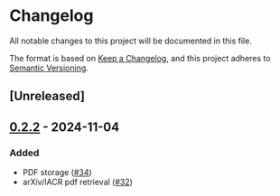 # Changelog
All notable changes to this project will be documented in this file.

The format is based on [Keep a Changelog](https://keepachangelog.com/en/1.0.0/),
and this project adheres to [Semantic Versioning](https://semver.org/spec/v2.0.0.html).

## [Unreleased]

## [0.2.2](https://github.com/Autoparallel/learner/compare/learner-v0.2.1...learner-v0.2.2) - 2024-11-04

### Added
- PDF storage ([#34](https://github.com/Autoparallel/learner/pull/34))
- arXiv/IACR pdf retrieval ([#32](https://github.com/Autoparallel/learner/pull/32))

